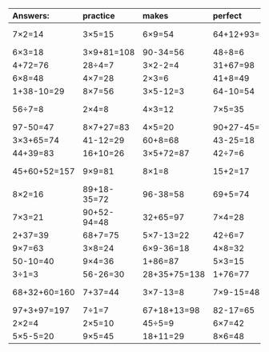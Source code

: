 | Answers: | practice | makes | perfect | ! |
| :--- | :--- | :--- | :--- | :--- |
| 7×2=14 | 3×5=15 | 6×9=54 | 64+12+93=169 | 54+59-10=103 | 
| 6×3=18 | 3×9+81=108 | 90-34=56 | 48÷8=6 | 3×2=6 | 
| 4+72=76 | 28÷4=7 | 3×2-2=4 | 31+67=98 | 25-1=24 | 
| 6×8=48 | 4×7=28 | 2×3=6 | 41+8=49 | 4+88=92 | 
| 1+38-10=29 | 8×7=56 | 3×5-12=3 | 64-10=54 | 7×4+41=69 | 
| 56÷7=8 | 2×4=8 | 4×3=12 | 7×5=35 | 29+93-90=32 | 
| 97-50=47 | 8×7+27=83 | 4×5=20 | 90+27-45=72 | 2×5+31=41 | 
| 3×3+65=74 | 41-12=29 | 60+8=68 | 43-25=18 | 8×8-25=39 | 
| 44+39=83 | 16+10=26 | 3×5+72=87 | 42÷7=6 | 9×2-2=16 | 
| 45+60+52=157 | 9×9=81 | 8×1=8 | 15+2=17 | 23+31-48=6 | 
| 8×2=16 | 89+18-35=72 | 96-38=58 | 69+5=74 | 90+43-96=37 | 
| 7×3=21 | 90+52-94=48 | 32+65=97 | 7×4=28 | 7×9-63=0 | 
| 2+37=39 | 68+7=75 | 5×7-13=22 | 42÷6=7 | 15÷3=5 | 
| 9×7=63 | 3×8=24 | 6×9-36=18 | 4×8=32 | 49-2=47 | 
| 50-10=40 | 9×4=36 | 1+86=87 | 5×3=15 | 8×4=32 | 
| 3÷1=3 | 56-26=30 | 28+35+75=138 | 1+76=77 | 35+43=78 | 
| 68+32+60=160 | 7+37=44 | 3×7-13=8 | 7×9-15=48 | 34+21-36=19 | 
| 97+3+97=197 | 7÷1=7 | 67+18+13=98 | 82-17=65 | 7×6=42 | 
| 2×2=4 | 2×5=10 | 45÷5=9 | 6×7=42 | 7×7-18=31 | 
| 5×5-5=20 | 9×5=45 | 18+11=29 | 8×6=48 | 3×6=18 | 
